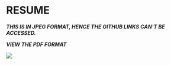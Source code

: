 # RESUME

***THIS IS IN JPEG FORMAT, HENCE THE GITHUB LINKS CAN'T BE ACCESSED.***

***VIEW THE PDF FORMAT***

![](C:\Users\anusha\Desktop\RESUME\resume_jpeg.jpg)